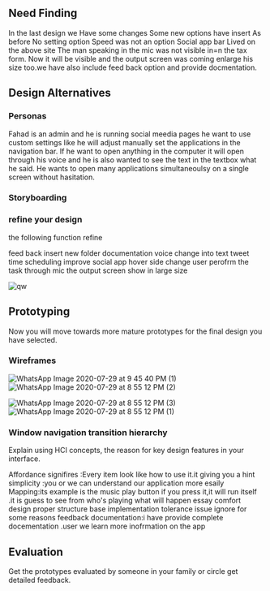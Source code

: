 ## Need Finding ##
In the last design we Have some changes Some new options have insert As before No setting option Speed ​​was not an option Social app bar Lived on the above site
The man speaking in the mic was not visible in=n the tax form. 
Now it will be visible and the output screen was coming enlarge his size too.we have also include feed back option and provide docmentation.

## Design Alternatives ##

### Personas ###
Fahad is an admin and he is running social meedia pages he want to use custom settings like he will adjust manually set the applications in the navigation bar. If he want to open anything in the computer it will open through his voice and he is also wanted to see the text in the textbox what he said. He wants to open many applications simultaneoulsy on a single screen without hasitation.

### Storyboarding ###

### refine your design ###
the following function refine 

feed back 
insert new folder 
documentation 
voice change into text
tweet time scheduling improve 
social app hover side change 
user perofrm the task through mic the output screen show in large size

![qw](https://user-images.githubusercontent.com/66660943/88834723-ac83e200-d1ed-11ea-9f2a-6c3221a3f2ba.jpeg)


## Prototyping ##
Now you will move towards more mature prototypes for the final design you have selected.

### Wireframes

![WhatsApp Image 2020-07-29 at 9 45 40 PM (1)](https://user-images.githubusercontent.com/66660943/88834703-a7269780-d1ed-11ea-944d-8b81802cde38.jpeg)
![WhatsApp Image 2020-07-29 at 8 55 12 PM (2)](https://user-images.githubusercontent.com/66660943/88834687-a42ba700-d1ed-11ea-9475-6d2d062e789b.jpeg)

![WhatsApp Image 2020-07-29 at 8 55 12 PM (3)](https://user-images.githubusercontent.com/66660943/88834707-a857c480-d1ed-11ea-914e-32f8605db67a.jpeg)
![WhatsApp Image 2020-07-29 at 8 55 12 PM (1)](https://user-images.githubusercontent.com/66660943/88834702-a68e0100-d1ed-11ea-86db-51b317a183a8.jpeg)

### Window navigation transition hierarchy

Explain using HCI concepts, the reason for key design features in your interface.

Affordance signifires :Every item look like how to use it.it giving you a hint 
simplicity :you or we can  understand our application more esaily
Mapping:its example is the music play button if you press it,it will run itself .it is guess to see from who's playing what will happen
essay comfort design 
proper structure base implementation
tolerance issue ignore for some reasons
feedback 
documentation:i have provide complete docementation .user we learn more inofrmation on the app 



## Evaluation ##
Get the prototypes evaluated by someone in your family or circle get detailed feedback.
